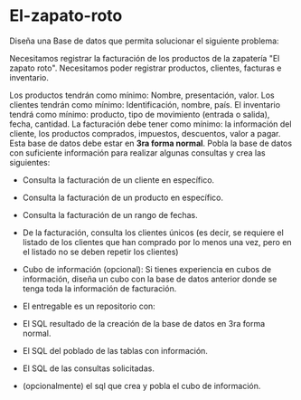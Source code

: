 # El-zapato-roto

Diseña una Base de datos que permita solucionar el siguiente problema:

Necesitamos registrar la facturación de los productos de la zapatería "El zapato roto". Necesitamos poder registrar productos, clientes, facturas e inventario.

Los productos tendrán como mínimo: Nombre, presentación, valor.
Los clientes tendrán como mínimo: Identificación, nombre, país.
El inventario tendrá como mínimo: producto, tipo de movimiento (entrada o salida), fecha, cantidad.
La facturación debe tener como mínimo: la información del cliente, los productos comprados, impuestos, descuentos, valor a pagar.
Esta base de datos debe estar en **3ra forma normal**.
Pobla la base de datos con suficiente información para realizar algunas consultas y crea las siguientes:

* Consulta la facturación de un cliente en específico.
* Consulta la facturación de un producto en específico.
* Consulta la facturación de un rango de fechas.
* De la facturación, consulta los clientes únicos (es decir, se requiere el listado de los clientes que han comprado por lo menos una vez, pero en el listado no se deben repetir los clientes)
* Cubo de información (opcional): Si tienes experiencia en cubos de información, diseña un cubo con la base de datos anterior donde se tenga toda la información de facturación.
* El entregable es un repositorio con:

* El SQL resultado de la creación de la base de datos en 3ra forma normal.
* El SQL del poblado de las tablas con información.
* El SQL de las consultas solicitadas.
* (opcionalmente) el sql que crea y pobla el cubo de información.
